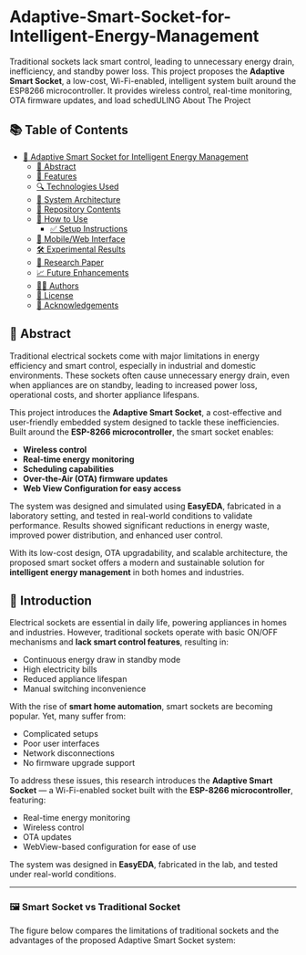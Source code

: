 # Adaptive-Smart-Socket-for-Intelligent-Energy-Management
Traditional sockets lack smart control, leading to unnecessary energy drain, inefficiency, and standby power loss. This project proposes the **Adaptive Smart Socket**, a low-cost, Wi-Fi-enabled, intelligent system built around the ESP8266 microcontroller. It provides wireless control, real-time monitoring, OTA firmware updates, and load schedULING
About The Project
## 📚 Table of Contents

- [🔌 Adaptive Smart Socket for Intelligent Energy Management](#-adaptive-smart-socket-for-intelligent-energy-management)
  - [📄 Abstract](#-abstract)
  - [🔧 Features](#-features)
  - [🔍 Technologies Used](#-technologies-used)
  - [🧠 System Architecture](#-system-architecture)
  - [📂 Repository Contents](#-repository-contents)
  - [🚀 How to Use](#-how-to-use)
    - [✅ Setup Instructions](#-setup-instructions)
  - [📱 Mobile/Web Interface](#-mobileweb-interface)
  - [🛠️ Experimental Results](#-experimental-results)
  - [🧪 Research Paper](#-research-paper)
  - [📈 Future Enhancements](#-future-enhancements)
  - [👨‍💻 Authors](#-authors)
  - [📜 License](#-license)
  - [🙌 Acknowledgements](#-acknowledgements)
## 📄 Abstract

Traditional electrical sockets come with major limitations in energy efficiency and smart control, especially in industrial and domestic environments. These sockets often cause unnecessary energy drain, even when appliances are on standby, leading to increased power loss, operational costs, and shorter appliance lifespans.

This project introduces the **Adaptive Smart Socket**, a cost-effective and user-friendly embedded system designed to tackle these inefficiencies. Built around the **ESP-8266 microcontroller**, the smart socket enables:

- **Wireless control**
- **Real-time energy monitoring**
- **Scheduling capabilities**
- **Over-the-Air (OTA) firmware updates**
- **Web View Configuration for easy access**

The system was designed and simulated using **EasyEDA**, fabricated in a laboratory setting, and tested in real-world conditions to validate performance. Results showed significant reductions in energy waste, improved power distribution, and enhanced user control.

With its low-cost design, OTA upgradability, and scalable architecture, the proposed smart socket offers a modern and sustainable solution for **intelligent energy management** in both homes and industries.
## 🧭 Introduction

Electrical sockets are essential in daily life, powering appliances in homes and industries. However, traditional sockets operate with basic ON/OFF mechanisms and **lack smart control features**, resulting in:

- Continuous energy draw in standby mode
- High electricity bills
- Reduced appliance lifespan
- Manual switching inconvenience

With the rise of **smart home automation**, smart sockets are becoming popular. Yet, many suffer from:

- Complicated setups
- Poor user interfaces
- Network disconnections
- No firmware upgrade support

To address these issues, this research introduces the **Adaptive Smart Socket** — a Wi-Fi-enabled socket built with the **ESP-8266 microcontroller**, featuring:

- Real-time energy monitoring
- Wireless control
- OTA updates
- WebView-based configuration for ease of use

The system was designed in **EasyEDA**, fabricated in the lab, and tested under real-world conditions.

---

### 🖼️ Smart Socket vs Traditional Socket

The figure below compares the limitations of traditional sockets and the advantages of the proposed Adaptive Smart Socket system:


